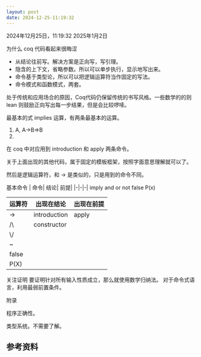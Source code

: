 ```yaml
---
layout: post
date: 2024‎-‎12‎-‎25-11:19:32
---
```


‎2024‎年‎12‎月‎25‎日，‏‎11:19:32
2025年1月2日



为什么 coq 代码看起来很晦涩
- 从结论往前写。解决方案是正向写，写引理。
- 隐含的上下文，省略参数。所以可以单步执行，显示地写出来。
- 命令基于类型论，所以可以把逻辑运算符当作固定的写法。
- 命令模式和函数模式，两套。


处于传统和应用场合的原因，Coq代码仍保留传统的书写风格。一些数学的的则 lean 则鼓励正向写出每一步结果，但是会比较啰嗦。


最基本的式 implies 运算，有两条最基本的运算。
1. A, A->B=>B
2. 


在 coq 中对应用到 introduction 和 apply 两条命令。




关于上面出现的其他代码，属于固定的模板框架，按照字面意思理解就可以了。



然后是逻辑运算符，和 -> 是类似的，只是用到的命令不同。

基本命令
| 命令| 结论| 前提|
|-|-|-|
imply
and
or
not
false
P(x)

| 运算符   | 出现在结论        | 出现在前提 |
| ----- | ------------ | ----- |
| ->    | introduction | apply |
| /\    | constructor  |       |
| \\/   |              |       |
| ~     |              |       |
| false |              |       |
| P(X)  |              |       |




关注证明
要证明针对所有输入性质成立，那么就使用数学归纳法。
对于命令式语言，利用最弱前置条件。



附录

程序正确性。

类型系统。不需要了解。






参考资料
- 
